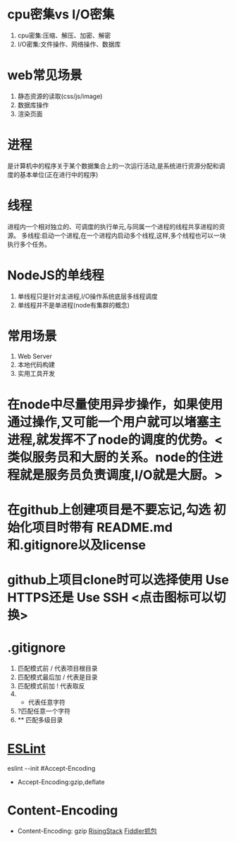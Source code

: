 # cpu密集vs I/O密集
1. cpu密集:压缩、解压、加密、解密
2. I/O密集:文件操作、网络操作、数据库
# web常见场景
1. 静态资源的读取(css/js/image)
2. 数据库操作
3. 渲染页面
# 进程
是计算机中的程序关于某个数据集合上的一次运行活动,是系统进行资源分配和调度的基本单位(正在进行中的程序)
# 线程
进程内一个相对独立的、可调度的执行单元,与同属一个进程的线程共享进程的资源。
多线程:启动一个进程,在一个进程内启动多个线程,这样,多个线程也可以一块执行多个任务。

# NodeJS的单线程
1. 单线程只是针对主进程,I/O操作系统底层多线程调度
2. 单线程并不是单进程(node有集群的概念)

# 常用场景
1. Web Server
2. 本地代码构建
3. 实用工具开发

# 在node中尽量使用异步操作，如果使用通过操作,又可能一个用户就可以堵塞主进程,就发挥不了node的调度的优势。<类似服务员和大厨的关系。node的住进程就是服务员负责调度,I/O就是大厨。>

# 在github上创建项目是不要忘记,勾选 初始化项目时带有 README.md和.gitignore以及license
# github上项目clone时可以选择使用  Use HTTPS还是 Use SSH <点击图标可以切换>

# .gitignore
1. 匹配模式前 / 代表项目根目录
2. 匹配模式最后加 / 代表是目录
3. 匹配模式前加 ! 代表取反
4. * 代表任意字符
5.  ?匹配任意一个字符
6. ** 匹配多级目录

# [ESLint](http://eslint.cn/docs/user-guide/command-line-interface#init) 
eslint --init
#Accept-Encoding
* Accept-Encoding:gzip,deflate
# Content-Encoding
* Content-Encoding: gzip
[RisingStack](https://blog.risingstack.com/)
[Fiddler抓包](http://www.cnblogs.com/yoyoketang/tag/fiddler/)